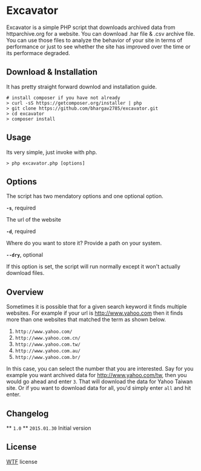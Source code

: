 # Excavator
Excavator is a simple PHP script that downloads archived data from httparchive.org for a website. You can download .har file & .csv archive file. You can use those files to analyze the behavior of your site in terms of performance or just to see whether the site has improved over the time or its performace degraded.

## Download & Installation
It has pretty straight forward downlod and installation guide.

~~~
# install composer if you have not already
> curl -sS https://getcomposer.org/installer | php
> git clone https://github.com/bhargav2785/excavator.git
> cd excavator
> composer install
~~~

## Usage
Its very simple, just invoke with php.

~~~
> php excavator.php [options]
~~~

## Options
The script has two mendatory options and one optional option.

**`-s`**, required

The url of the website

**`-d`**, required

Where do you want to store it? Provide a path on your system.

**`--dry`**, optional

If this option is set, the script will run normally except it won't actually download files.


## Overview
Sometimes it is possible that for a given search keyword it finds multiple websites. For example if your url is http://www.yahoo.com then it finds more than one websites that matched the term as shown below.

1. `http://www.yahoo.com/`
2. `http://www.yahoo.com.cn/`
3. `http://www.yahoo.com.tw/`
4. `http://www.yahoo.com.au/`
5. `http://www.yahoo.com.br/`

In this case, you can select the number that you are interested. Say for you example you want archived data for http://www.yahoo.com/tw, then you would go ahead and enter `3`. That will download the data for Yahoo Taiwan site. Or if you want to download data for all, you'd simply enter `all` and hit enter. 


## Changelog
** `1.0` ** `2015.01.30` Initial version


## License
[WTF](http://www.wtfpl.net/) license

